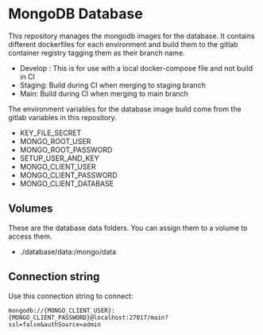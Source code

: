 # MongoDB Database

This repository manages the mongodb images for the database. It contains different dockerfiles for each environment and build them to the gitlab container registry tagging them as their branch name.

- Develop : This is for use with a local docker-compose file and not build in CI
- Staging: Build during CI when merging to staging branch
- Main: Build during CI when merging to main branch

The environment variables for the database image build come from the gitlab variables in this repository.

- KEY_FILE_SECRET
- MONGO_ROOT_USER
- MONGO_ROOT_PASSWORD
- SETUP_USER_AND_KEY
- MONGO_CLIENT_USER
- MONGO_CLIENT_PASSWORD
- MONGO_CLIENT_DATABASE

## Volumes

These are the database data folders. You can assign them to a volume to access them.

- ./database/data:/mongo/data

## Connection string

Use this connection string to connect:

`mongodb://{MONGO_CLIENT_USER}:{MONGO_CLIENT_PASSWORD}@localhost:27017/main?ssl=false&authSource=admin`
